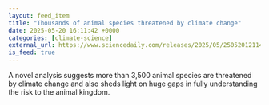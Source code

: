 ```yaml
---
layout: feed_item
title: "Thousands of animal species threatened by climate change"
date: 2025-05-20 16:11:42 +0000
categories: [climate-science]
external_url: https://www.sciencedaily.com/releases/2025/05/250520121142.htm
is_feed: true
---
```


A novel analysis suggests more than 3,500 animal species are threatened by climate change and also sheds light on huge gaps in fully understanding the risk to the animal kingdom.
